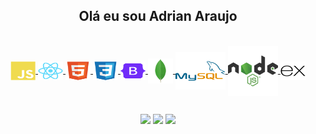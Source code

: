 <h2 align="center">Olá eu sou Adrian Araujo</h2>

<div align="center">
  <a href="https://github.com/AdrianAraujo44">
  <!-- <img height="180em" src="https://github-readme-stats.vercel.app/api?username=adrianAraujo44&show_icons=true&theme=dracula&include_all_commits=true&count_private=true"/>
  <img height="180em" src="https://github-readme-stats.vercel.app/api/top-langs/?username=AdrianAraujo44&layout=compact&langs_count=7&theme=dracula"/> -->
</div>
 <div align="center" style="display: inline_block"><br>
  <img align="center" height="30" width="40" src="https://raw.githubusercontent.com/devicons/devicon/master/icons/javascript/javascript-plain.svg">
  <img align="center" height="30" width="40" src="https://raw.githubusercontent.com/devicons/devicon/master/icons/react/react-original.svg">
  <img align="center" height="30" width="40" src="https://raw.githubusercontent.com/devicons/devicon/master/icons/html5/html5-original.svg">
  <img align="center" height="30" width="40" src="https://raw.githubusercontent.com/devicons/devicon/master/icons/css3/css3-original.svg">
  <img align="center" height="30" width="40" src="https://github.com/devicons/devicon/blob/master/icons/bootstrap/bootstrap-plain.svg">
  <img align="center" height="40" width="40" src="https://github.com/devicons/devicon/blob/master/icons/mongodb/mongodb-original.svg">
  <img align="center" height="60" width="80" src="https://github.com/devicons/devicon/blob/master/icons/mysql/mysql-original-wordmark.svg">
  <img align="center" height="80" width="80" src="https://github.com/devicons/devicon/blob/master/icons/nodejs/nodejs-original-wordmark.svg">
  <img align="center" height="30" width="40" src="https://github.com/devicons/devicon/blob/master/icons/express/express-original.svg">
</div>

  ##
  
<div align="center"> 
  <a href="https://www.instagram.com/adrian__araujo/" target="_blank"><img src="https://img.shields.io/badge/-Instagram-%23E4405F?style=for-the-badge&logo=instagram&logoColor=white" target="_blank"></a>
  <a href = "mailto:adrianaraujo247@gmail.com"><img src="https://img.shields.io/badge/-Gmail-%23333?style=for-the-badge&logo=gmail&logoColor=white" target="_blank"></a>
  <a href="https://www.linkedin.com/in/adrianaraujoo/" target="_blank"><img src="https://img.shields.io/badge/-LinkedIn-%230077B5?style=for-the-badge&logo=linkedin&logoColor=white" target="_blank"></a> 
</div>
